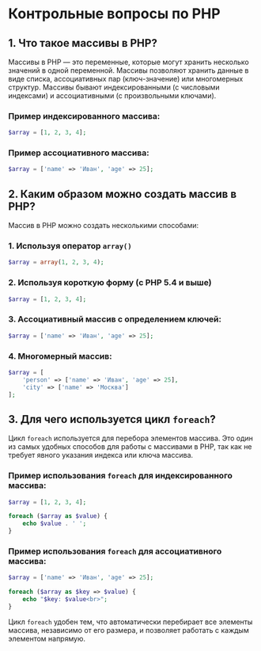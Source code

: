 
# Контрольные вопросы по PHP

## 1. Что такое массивы в PHP?

Массивы в PHP — это переменные, которые могут хранить несколько значений в одной переменной. Массивы позволяют хранить данные в виде списка, ассоциативных пар (ключ-значение) или многомерных структур. Массивы бывают индексированными (с числовыми индексами) и ассоциативными (с произвольными ключами).

### Пример индексированного массива:
```php
$array = [1, 2, 3, 4];
```

### Пример ассоциативного массива:
```php
$array = ['name' => 'Иван', 'age' => 25];
```

## 2. Каким образом можно создать массив в PHP?

Массив в PHP можно создать несколькими способами:

### 1. Используя оператор `array()`
```php
$array = array(1, 2, 3, 4);
```

### 2. Используя короткую форму (с PHP 5.4 и выше)
```php
$array = [1, 2, 3, 4];
```

### 3. Ассоциативный массив с определением ключей:
```php
$array = ['name' => 'Иван', 'age' => 25];
```

### 4. Многомерный массив:
```php
$array = [
    'person' => ['name' => 'Иван', 'age' => 25],
    'city' => ['name' => 'Москва']
];
```

## 3. Для чего используется цикл `foreach`?

Цикл `foreach` используется для перебора элементов массива. Это один из самых удобных способов для работы с массивами в PHP, так как не требует явного указания индекса или ключа массива.

### Пример использования `foreach` для индексированного массива:
```php
$array = [1, 2, 3, 4];

foreach ($array as $value) {
    echo $value . ' ';
}
```

### Пример использования `foreach` для ассоциативного массива:
```php
$array = ['name' => 'Иван', 'age' => 25];

foreach ($array as $key => $value) {
    echo "$key: $value<br>";
}
```

Цикл `foreach` удобен тем, что автоматически перебирает все элементы массива, независимо от его размера, и позволяет работать с каждым элементом напрямую.
